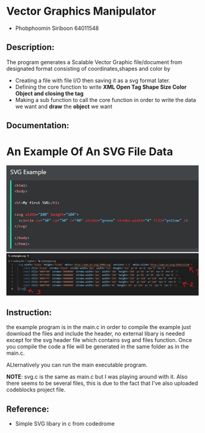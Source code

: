 # Vector Graphics Manipulator 
* Phobphoomin Siriboon 64011548 
## Description:
The program generates a Scalable Vector Graphic file/document from designated format consisting of coordinates,shapes and color by
* Creating a file with file I/O then saving it as a svg format later.
* Defining the core function to write **XML Open Tag Shape Size Color Object and closing the tag**
* Making a sub function to call the core function in order to write the data we want and **draw** the **object** we want
## Documentation: 
# An Example Of An SVG File Data
![](image/4.jpg)
![](image/1.jpg)





## Instruction: 
the example program is in the main.c in order to compile the example just download the files and include the header, no external libary is needed except for the svg header file which contains svg and files function. Once you compile the code a file will be generated in the same folder as in the main.c.

ALternatively you can run the main executable program.

**NOTE**: svg.c is the same as main.c but I was playing around with it. 
Also there seems to be several files, this is due to the fact that I've also uploaded codeblocks project file.
 


## Reference:
* Simple SVG libary in c from codedrome  
